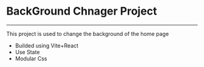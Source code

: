 <h1>BackGround Chnager Project</h1>

<hr>

<p>This project is used to change the background of the home page</p>

<ul>
<li>Builded using Vite+React</li>
<li>Use State</li>
<li>Modular Css</li>
</ul>
